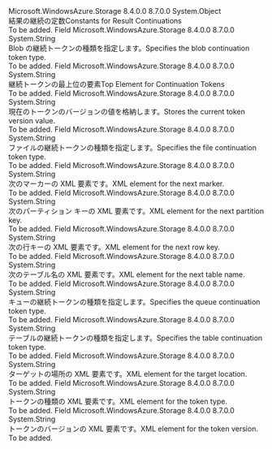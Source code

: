 <Type Name="Constants+ContinuationConstants" FullName="Microsoft.WindowsAzure.Storage.Shared.Protocol.Constants+ContinuationConstants">
  <TypeSignature Language="C#" Value="public static class Constants.ContinuationConstants" />
  <TypeSignature Language="ILAsm" Value=".class nested public auto ansi abstract sealed beforefieldinit Constants/ContinuationConstants extends System.Object" />
  <TypeSignature Language="DocId" Value="T:Microsoft.WindowsAzure.Storage.Shared.Protocol.Constants.ContinuationConstants" />
  <TypeSignature Language="VB.NET" Value="Public Class Constants.ContinuationConstants" />
  <TypeSignature Language="F#" Value="type Constants.ContinuationConstants = class" />
  <AssemblyInfo>
    <AssemblyName>Microsoft.WindowsAzure.Storage</AssemblyName>
    <AssemblyVersion>8.4.0.0</AssemblyVersion>
    <AssemblyVersion>8.7.0.0</AssemblyVersion>
  </AssemblyInfo>
  <Base>
    <BaseTypeName>System.Object</BaseTypeName>
  </Base>
  <Interfaces />
  <Docs>
    <summary>
            <span data-ttu-id="619bc-101">結果の継続の定数</span><span class="sxs-lookup"><span data-stu-id="619bc-101">Constants for Result Continuations</span></span>
            </summary>
    <remarks>To be added.</remarks>
  </Docs>
  <Members>
    <Member MemberName="BlobType">
      <MemberSignature Language="C#" Value="public const string BlobType;" />
      <MemberSignature Language="ILAsm" Value=".field public static literal string BlobType" />
      <MemberSignature Language="DocId" Value="F:Microsoft.WindowsAzure.Storage.Shared.Protocol.Constants.ContinuationConstants.BlobType" />
      <MemberSignature Language="VB.NET" Value="Public Const BlobType As String " />
      <MemberSignature Language="F#" Value="val mutable BlobType : string" Usage="Microsoft.WindowsAzure.Storage.Shared.Protocol.Constants.ContinuationConstants.BlobType" />
      <MemberType>Field</MemberType>
      <AssemblyInfo>
        <AssemblyName>Microsoft.WindowsAzure.Storage</AssemblyName>
        <AssemblyVersion>8.4.0.0</AssemblyVersion>
        <AssemblyVersion>8.7.0.0</AssemblyVersion>
      </AssemblyInfo>
      <ReturnValue>
        <ReturnType>System.String</ReturnType>
      </ReturnValue>
      <Docs>
        <summary>
            <span data-ttu-id="619bc-102">Blob の継続トークンの種類を指定します。</span><span class="sxs-lookup"><span data-stu-id="619bc-102">Specifies the blob continuation token type.</span></span>
            </summary>
        <remarks>To be added.</remarks>
      </Docs>
    </Member>
    <Member MemberName="ContinuationTopElement">
      <MemberSignature Language="C#" Value="public const string ContinuationTopElement;" />
      <MemberSignature Language="ILAsm" Value=".field public static literal string ContinuationTopElement" />
      <MemberSignature Language="DocId" Value="F:Microsoft.WindowsAzure.Storage.Shared.Protocol.Constants.ContinuationConstants.ContinuationTopElement" />
      <MemberSignature Language="VB.NET" Value="Public Const ContinuationTopElement As String " />
      <MemberSignature Language="F#" Value="val mutable ContinuationTopElement : string" Usage="Microsoft.WindowsAzure.Storage.Shared.Protocol.Constants.ContinuationConstants.ContinuationTopElement" />
      <MemberType>Field</MemberType>
      <AssemblyInfo>
        <AssemblyName>Microsoft.WindowsAzure.Storage</AssemblyName>
        <AssemblyVersion>8.4.0.0</AssemblyVersion>
        <AssemblyVersion>8.7.0.0</AssemblyVersion>
      </AssemblyInfo>
      <ReturnValue>
        <ReturnType>System.String</ReturnType>
      </ReturnValue>
      <Docs>
        <summary>
            <span data-ttu-id="619bc-103">継続トークンの最上位の要素</span><span class="sxs-lookup"><span data-stu-id="619bc-103">Top Element for Continuation Tokens</span></span>
            </summary>
        <remarks>To be added.</remarks>
      </Docs>
    </Member>
    <Member MemberName="CurrentVersion">
      <MemberSignature Language="C#" Value="public const string CurrentVersion;" />
      <MemberSignature Language="ILAsm" Value=".field public static literal string CurrentVersion" />
      <MemberSignature Language="DocId" Value="F:Microsoft.WindowsAzure.Storage.Shared.Protocol.Constants.ContinuationConstants.CurrentVersion" />
      <MemberSignature Language="VB.NET" Value="Public Const CurrentVersion As String " />
      <MemberSignature Language="F#" Value="val mutable CurrentVersion : string" Usage="Microsoft.WindowsAzure.Storage.Shared.Protocol.Constants.ContinuationConstants.CurrentVersion" />
      <MemberType>Field</MemberType>
      <AssemblyInfo>
        <AssemblyName>Microsoft.WindowsAzure.Storage</AssemblyName>
        <AssemblyVersion>8.4.0.0</AssemblyVersion>
        <AssemblyVersion>8.7.0.0</AssemblyVersion>
      </AssemblyInfo>
      <ReturnValue>
        <ReturnType>System.String</ReturnType>
      </ReturnValue>
      <Docs>
        <summary>
            <span data-ttu-id="619bc-104">現在のトークンのバージョンの値を格納します。</span><span class="sxs-lookup"><span data-stu-id="619bc-104">Stores the current token version value.</span></span>
            </summary>
        <remarks>To be added.</remarks>
      </Docs>
    </Member>
    <Member MemberName="FileType">
      <MemberSignature Language="C#" Value="public const string FileType;" />
      <MemberSignature Language="ILAsm" Value=".field public static literal string FileType" />
      <MemberSignature Language="DocId" Value="F:Microsoft.WindowsAzure.Storage.Shared.Protocol.Constants.ContinuationConstants.FileType" />
      <MemberSignature Language="VB.NET" Value="Public Const FileType As String " />
      <MemberSignature Language="F#" Value="val mutable FileType : string" Usage="Microsoft.WindowsAzure.Storage.Shared.Protocol.Constants.ContinuationConstants.FileType" />
      <MemberType>Field</MemberType>
      <AssemblyInfo>
        <AssemblyName>Microsoft.WindowsAzure.Storage</AssemblyName>
        <AssemblyVersion>8.4.0.0</AssemblyVersion>
        <AssemblyVersion>8.7.0.0</AssemblyVersion>
      </AssemblyInfo>
      <ReturnValue>
        <ReturnType>System.String</ReturnType>
      </ReturnValue>
      <Docs>
        <summary>
            <span data-ttu-id="619bc-105">ファイルの継続トークンの種類を指定します。</span><span class="sxs-lookup"><span data-stu-id="619bc-105">Specifies the file continuation token type.</span></span>
            </summary>
        <remarks>To be added.</remarks>
      </Docs>
    </Member>
    <Member MemberName="NextMarkerElement">
      <MemberSignature Language="C#" Value="public const string NextMarkerElement;" />
      <MemberSignature Language="ILAsm" Value=".field public static literal string NextMarkerElement" />
      <MemberSignature Language="DocId" Value="F:Microsoft.WindowsAzure.Storage.Shared.Protocol.Constants.ContinuationConstants.NextMarkerElement" />
      <MemberSignature Language="VB.NET" Value="Public Const NextMarkerElement As String " />
      <MemberSignature Language="F#" Value="val mutable NextMarkerElement : string" Usage="Microsoft.WindowsAzure.Storage.Shared.Protocol.Constants.ContinuationConstants.NextMarkerElement" />
      <MemberType>Field</MemberType>
      <AssemblyInfo>
        <AssemblyName>Microsoft.WindowsAzure.Storage</AssemblyName>
        <AssemblyVersion>8.4.0.0</AssemblyVersion>
        <AssemblyVersion>8.7.0.0</AssemblyVersion>
      </AssemblyInfo>
      <ReturnValue>
        <ReturnType>System.String</ReturnType>
      </ReturnValue>
      <Docs>
        <summary>
            <span data-ttu-id="619bc-106">次のマーカーの XML 要素です。</span><span class="sxs-lookup"><span data-stu-id="619bc-106">XML element for the next marker.</span></span>
            </summary>
        <remarks>To be added.</remarks>
      </Docs>
    </Member>
    <Member MemberName="NextPartitionKeyElement">
      <MemberSignature Language="C#" Value="public const string NextPartitionKeyElement;" />
      <MemberSignature Language="ILAsm" Value=".field public static literal string NextPartitionKeyElement" />
      <MemberSignature Language="DocId" Value="F:Microsoft.WindowsAzure.Storage.Shared.Protocol.Constants.ContinuationConstants.NextPartitionKeyElement" />
      <MemberSignature Language="VB.NET" Value="Public Const NextPartitionKeyElement As String " />
      <MemberSignature Language="F#" Value="val mutable NextPartitionKeyElement : string" Usage="Microsoft.WindowsAzure.Storage.Shared.Protocol.Constants.ContinuationConstants.NextPartitionKeyElement" />
      <MemberType>Field</MemberType>
      <AssemblyInfo>
        <AssemblyName>Microsoft.WindowsAzure.Storage</AssemblyName>
        <AssemblyVersion>8.4.0.0</AssemblyVersion>
        <AssemblyVersion>8.7.0.0</AssemblyVersion>
      </AssemblyInfo>
      <ReturnValue>
        <ReturnType>System.String</ReturnType>
      </ReturnValue>
      <Docs>
        <summary>
            <span data-ttu-id="619bc-107">次のパーティション キーの XML 要素です。</span><span class="sxs-lookup"><span data-stu-id="619bc-107">XML element for the next partition key.</span></span>
            </summary>
        <remarks>To be added.</remarks>
      </Docs>
    </Member>
    <Member MemberName="NextRowKeyElement">
      <MemberSignature Language="C#" Value="public const string NextRowKeyElement;" />
      <MemberSignature Language="ILAsm" Value=".field public static literal string NextRowKeyElement" />
      <MemberSignature Language="DocId" Value="F:Microsoft.WindowsAzure.Storage.Shared.Protocol.Constants.ContinuationConstants.NextRowKeyElement" />
      <MemberSignature Language="VB.NET" Value="Public Const NextRowKeyElement As String " />
      <MemberSignature Language="F#" Value="val mutable NextRowKeyElement : string" Usage="Microsoft.WindowsAzure.Storage.Shared.Protocol.Constants.ContinuationConstants.NextRowKeyElement" />
      <MemberType>Field</MemberType>
      <AssemblyInfo>
        <AssemblyName>Microsoft.WindowsAzure.Storage</AssemblyName>
        <AssemblyVersion>8.4.0.0</AssemblyVersion>
        <AssemblyVersion>8.7.0.0</AssemblyVersion>
      </AssemblyInfo>
      <ReturnValue>
        <ReturnType>System.String</ReturnType>
      </ReturnValue>
      <Docs>
        <summary>
            <span data-ttu-id="619bc-108">次の行キーの XML 要素です。</span><span class="sxs-lookup"><span data-stu-id="619bc-108">XML element for the next row key.</span></span>
            </summary>
        <remarks>To be added.</remarks>
      </Docs>
    </Member>
    <Member MemberName="NextTableNameElement">
      <MemberSignature Language="C#" Value="public const string NextTableNameElement;" />
      <MemberSignature Language="ILAsm" Value=".field public static literal string NextTableNameElement" />
      <MemberSignature Language="DocId" Value="F:Microsoft.WindowsAzure.Storage.Shared.Protocol.Constants.ContinuationConstants.NextTableNameElement" />
      <MemberSignature Language="VB.NET" Value="Public Const NextTableNameElement As String " />
      <MemberSignature Language="F#" Value="val mutable NextTableNameElement : string" Usage="Microsoft.WindowsAzure.Storage.Shared.Protocol.Constants.ContinuationConstants.NextTableNameElement" />
      <MemberType>Field</MemberType>
      <AssemblyInfo>
        <AssemblyName>Microsoft.WindowsAzure.Storage</AssemblyName>
        <AssemblyVersion>8.4.0.0</AssemblyVersion>
        <AssemblyVersion>8.7.0.0</AssemblyVersion>
      </AssemblyInfo>
      <ReturnValue>
        <ReturnType>System.String</ReturnType>
      </ReturnValue>
      <Docs>
        <summary>
            <span data-ttu-id="619bc-109">次のテーブル名の XML 要素です。</span><span class="sxs-lookup"><span data-stu-id="619bc-109">XML element for the next table name.</span></span>
            </summary>
        <remarks>To be added.</remarks>
      </Docs>
    </Member>
    <Member MemberName="QueueType">
      <MemberSignature Language="C#" Value="public const string QueueType;" />
      <MemberSignature Language="ILAsm" Value=".field public static literal string QueueType" />
      <MemberSignature Language="DocId" Value="F:Microsoft.WindowsAzure.Storage.Shared.Protocol.Constants.ContinuationConstants.QueueType" />
      <MemberSignature Language="VB.NET" Value="Public Const QueueType As String " />
      <MemberSignature Language="F#" Value="val mutable QueueType : string" Usage="Microsoft.WindowsAzure.Storage.Shared.Protocol.Constants.ContinuationConstants.QueueType" />
      <MemberType>Field</MemberType>
      <AssemblyInfo>
        <AssemblyName>Microsoft.WindowsAzure.Storage</AssemblyName>
        <AssemblyVersion>8.4.0.0</AssemblyVersion>
        <AssemblyVersion>8.7.0.0</AssemblyVersion>
      </AssemblyInfo>
      <ReturnValue>
        <ReturnType>System.String</ReturnType>
      </ReturnValue>
      <Docs>
        <summary>
            <span data-ttu-id="619bc-110">キューの継続トークンの種類を指定します。</span><span class="sxs-lookup"><span data-stu-id="619bc-110">Specifies the queue continuation token type.</span></span>
            </summary>
        <remarks>To be added.</remarks>
      </Docs>
    </Member>
    <Member MemberName="TableType">
      <MemberSignature Language="C#" Value="public const string TableType;" />
      <MemberSignature Language="ILAsm" Value=".field public static literal string TableType" />
      <MemberSignature Language="DocId" Value="F:Microsoft.WindowsAzure.Storage.Shared.Protocol.Constants.ContinuationConstants.TableType" />
      <MemberSignature Language="VB.NET" Value="Public Const TableType As String " />
      <MemberSignature Language="F#" Value="val mutable TableType : string" Usage="Microsoft.WindowsAzure.Storage.Shared.Protocol.Constants.ContinuationConstants.TableType" />
      <MemberType>Field</MemberType>
      <AssemblyInfo>
        <AssemblyName>Microsoft.WindowsAzure.Storage</AssemblyName>
        <AssemblyVersion>8.4.0.0</AssemblyVersion>
        <AssemblyVersion>8.7.0.0</AssemblyVersion>
      </AssemblyInfo>
      <ReturnValue>
        <ReturnType>System.String</ReturnType>
      </ReturnValue>
      <Docs>
        <summary>
            <span data-ttu-id="619bc-111">テーブルの継続トークンの種類を指定します。</span><span class="sxs-lookup"><span data-stu-id="619bc-111">Specifies the table continuation token type.</span></span>
            </summary>
        <remarks>To be added.</remarks>
      </Docs>
    </Member>
    <Member MemberName="TargetLocationElement">
      <MemberSignature Language="C#" Value="public const string TargetLocationElement;" />
      <MemberSignature Language="ILAsm" Value=".field public static literal string TargetLocationElement" />
      <MemberSignature Language="DocId" Value="F:Microsoft.WindowsAzure.Storage.Shared.Protocol.Constants.ContinuationConstants.TargetLocationElement" />
      <MemberSignature Language="VB.NET" Value="Public Const TargetLocationElement As String " />
      <MemberSignature Language="F#" Value="val mutable TargetLocationElement : string" Usage="Microsoft.WindowsAzure.Storage.Shared.Protocol.Constants.ContinuationConstants.TargetLocationElement" />
      <MemberType>Field</MemberType>
      <AssemblyInfo>
        <AssemblyName>Microsoft.WindowsAzure.Storage</AssemblyName>
        <AssemblyVersion>8.4.0.0</AssemblyVersion>
        <AssemblyVersion>8.7.0.0</AssemblyVersion>
      </AssemblyInfo>
      <ReturnValue>
        <ReturnType>System.String</ReturnType>
      </ReturnValue>
      <Docs>
        <summary>
            <span data-ttu-id="619bc-112">ターゲットの場所の XML 要素です。</span><span class="sxs-lookup"><span data-stu-id="619bc-112">XML element for the target location.</span></span>
            </summary>
        <remarks>To be added.</remarks>
      </Docs>
    </Member>
    <Member MemberName="TypeElement">
      <MemberSignature Language="C#" Value="public const string TypeElement;" />
      <MemberSignature Language="ILAsm" Value=".field public static literal string TypeElement" />
      <MemberSignature Language="DocId" Value="F:Microsoft.WindowsAzure.Storage.Shared.Protocol.Constants.ContinuationConstants.TypeElement" />
      <MemberSignature Language="VB.NET" Value="Public Const TypeElement As String " />
      <MemberSignature Language="F#" Value="val mutable TypeElement : string" Usage="Microsoft.WindowsAzure.Storage.Shared.Protocol.Constants.ContinuationConstants.TypeElement" />
      <MemberType>Field</MemberType>
      <AssemblyInfo>
        <AssemblyName>Microsoft.WindowsAzure.Storage</AssemblyName>
        <AssemblyVersion>8.4.0.0</AssemblyVersion>
        <AssemblyVersion>8.7.0.0</AssemblyVersion>
      </AssemblyInfo>
      <ReturnValue>
        <ReturnType>System.String</ReturnType>
      </ReturnValue>
      <Docs>
        <summary>
            <span data-ttu-id="619bc-113">トークンの種類の XML 要素です。</span><span class="sxs-lookup"><span data-stu-id="619bc-113">XML element for the token type.</span></span>
            </summary>
        <remarks>To be added.</remarks>
      </Docs>
    </Member>
    <Member MemberName="VersionElement">
      <MemberSignature Language="C#" Value="public const string VersionElement;" />
      <MemberSignature Language="ILAsm" Value=".field public static literal string VersionElement" />
      <MemberSignature Language="DocId" Value="F:Microsoft.WindowsAzure.Storage.Shared.Protocol.Constants.ContinuationConstants.VersionElement" />
      <MemberSignature Language="VB.NET" Value="Public Const VersionElement As String " />
      <MemberSignature Language="F#" Value="val mutable VersionElement : string" Usage="Microsoft.WindowsAzure.Storage.Shared.Protocol.Constants.ContinuationConstants.VersionElement" />
      <MemberType>Field</MemberType>
      <AssemblyInfo>
        <AssemblyName>Microsoft.WindowsAzure.Storage</AssemblyName>
        <AssemblyVersion>8.4.0.0</AssemblyVersion>
        <AssemblyVersion>8.7.0.0</AssemblyVersion>
      </AssemblyInfo>
      <ReturnValue>
        <ReturnType>System.String</ReturnType>
      </ReturnValue>
      <Docs>
        <summary>
            <span data-ttu-id="619bc-114">トークンのバージョンの XML 要素です。</span><span class="sxs-lookup"><span data-stu-id="619bc-114">XML element for the token version.</span></span>
            </summary>
        <remarks>To be added.</remarks>
      </Docs>
    </Member>
  </Members>
</Type>